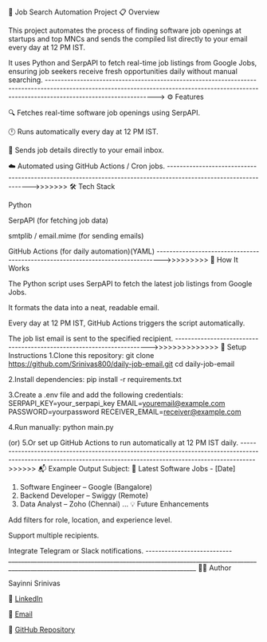 🧠 Job Search Automation Project
📋 Overview

This project automates the process of finding software job openings at startups and top MNCs and sends the compiled list directly to your email every day at 12 PM IST.

It uses Python and SerpAPI to fetch real-time job listings from Google Jobs, ensuring job seekers receive fresh opportunities daily without manual searching.
---------------------------------------------------------------------------------------------------------------------------------------------------------------------------------------------->
⚙️ Features

🔍 Fetches real-time software job openings using SerpAPI.

🕛 Runs automatically every day at 12 PM IST.

📧 Sends job details directly to your email inbox.

☁️ Automated using GitHub Actions / Cron jobs.
----------------------------------------------------------------------------------------------------------------->>>>>>>
🛠️ Tech Stack

Python

SerpAPI (for fetching job data)

smtplib / email.mime (for sending emails)

GitHub Actions (for daily automation)(YAML)
-------------------------------------------------------------------------------->>>>>>>>>
🚀 How It Works

The Python script uses SerpAPI to fetch the latest job listings from Google Jobs.

It formats the data into a neat, readable email.

Every day at 12 PM IST, GitHub Actions triggers the script automatically.

The job list email is sent to the specified recipient.
---------------------------------------------------------------------->>>>>>>>>>>>>>
🧩 Setup Instructions
1.Clone this repository:
git clone https://github.com/Srinivas800/daily-job-email.git
cd daily-job-email

2.Install dependencies:
pip install -r requirements.txt

3.Create a .env file and add the following credentials:
SERPAPI_KEY=your_serpapi_key
EMAIL=youremail@example.com
PASSWORD=yourpassword
RECEIVER_EMAIL=receiver@example.com

4.Run manually:
python main.py

(or)
5.Or set up GitHub Actions to run automatically at 12 PM IST daily.
---------------------------------------------------------------------------------------------------------------------------------------------------------------->>>>>>
📬 Example Output
Subject: 🔔 Latest Software Jobs - [Date]

1. Software Engineer – Google (Bangalore)
2. Backend Developer – Swiggy (Remote)
3. Data Analyst – Zoho (Chennai)
...
💡 Future Enhancements

Add filters for role, location, and experience level.

Support multiple recipients.

Integrate Telegram or Slack notifications.
---------------------------_________________________________________________________________________________________________________________________________________
👨‍💻 Author

Sayinni Srinivas

💼 [LinkedIn]([https://example.com](https://www.linkedin.com/in/sayinni-srinivas-aa208a267?lipi=urn%3Ali%3Apage%3Ad_flagship3_profile_view_base_contact_details%3BHzBBKSlLRlesKOCXQdPdNQ%3D%3D))


📧 [Email](mailto:srinivassayinni@gmail.com)


🧾 [GitHub Repository](https://github.com/Srinivas800/daily-job-email)






































